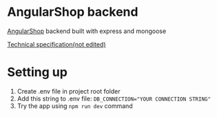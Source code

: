 # AngularShop backend
[AngularShop](https://github.com/BeloMaximka/AngularShop) backend built with express and mongoose

[Technical specification(not edited)](https://github.com/BeloMaximka/AngularShop/wiki)
# Setting up
1. Create .env file in project root folder
2. Add this string to .env file: `DB_CONNECTION="YOUR CONNECTION STRING"`
3. Try the app using `npm run dev` command
